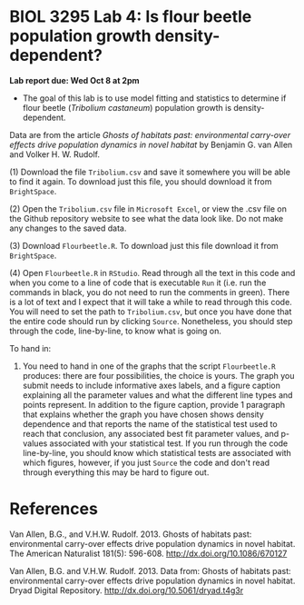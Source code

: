 # BIOL 3295 Lab 4: Is flour beetle population growth density-dependent?

**Lab report due: Wed Oct 8 at 2pm**

- The goal of this lab is to use model fitting and statistics to determine if flour beetle (_Tribolium castaneum_) population growth is density-dependent.

Data are from the article _Ghosts of habitats past: environmental carry-over effects drive population dynamics in novel habitat_ by Benjamin G. van Allen and Volker H. W. Rudolf.

(1) Download the file `Tribolium.csv` and save it somewhere you will be able to find it again. To download just this file, you should download it from `BrightSpace`.

(2) Open the `Tribolium.csv` file in `Microsoft Excel`, or view the .csv file on the Github repository website to see what the data look like. Do not make any changes to the saved data.

(3) Download `Flourbeetle.R`. To download just this file download it from `BrightSpace`.

(4) Open `Flourbeetle.R` in `RStudio`. Read through all the text in this code and when you come to a line of code that is executable `Run` it (i.e. run the commands in black, you do not need to run the comments in green). There is a lot of text and I expect that it will take a while to read through this code. You will need to set the path to `Tribolium.csv`, but once you have done that the entire code should run by clicking `Source`. Nonetheless, you should step through the code, line-by-line, to know what is going on.

To hand in:
1. You need to hand in one of the graphs that the script `Flourbeetle.R` produces: there are four possibilities, the choice is yours. The graph you submit needs to include informative axes labels, and a figure caption explaining all the parameter values and what the different line types and points represent. In addition to the figure caption, provide 1 paragraph that explains whether the graph you have chosen shows density dependence and that reports the name of the statistical test used to reach that conclusion, any associated best fit parameter values, and p-values associated with your statistical test. If you run through the code line-by-line, you should know which statistical tests are associated with which figures, however, if you just `Source` the code and don't read through everything this may be hard to figure out.


# References
Van Allen, B.G., and V.H.W. Rudolf. 2013. Ghosts of habitats past: environmental carry-over effects drive population dynamics in novel habitat. The American Naturalist 181(5): 596-608. http://dx.doi.org/10.1086/670127

Van Allen,  B.G. and V.H.W. Rudolf. 2013. Data from: Ghosts of habitats past: environmental carry-over effects drive population dynamics in novel habitat. Dryad Digital Repository. http://dx.doi.org/10.5061/dryad.t4g3r

